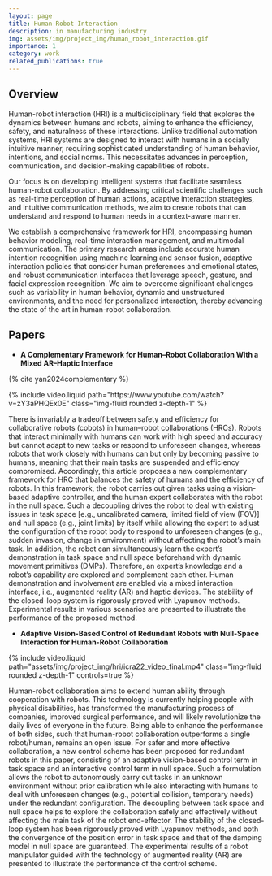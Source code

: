 ```yaml
---
layout: page
title: Human-Robot Interaction
description: in manufacturing industry
img: assets/img/project_img/human_robot_interaction.gif
importance: 1
category: work
related_publications: true
---
```


## Overview

Human-robot interaction (HRI) is a multidisciplinary field that explores the dynamics between humans and robots, aiming to enhance the efficiency, safety, and naturalness of these interactions. Unlike traditional automation systems, HRI systems are designed to interact with humans in a socially intuitive manner, requiring sophisticated understanding of human behavior, intentions, and social norms. This necessitates advances in perception, communication, and decision-making capabilities of robots.

Our focus is on developing intelligent systems that facilitate seamless human-robot collaboration. By addressing critical scientific challenges such as real-time perception of human actions, adaptive interaction strategies, and intuitive communication methods, we aim to create robots that can understand and respond to human needs in a context-aware manner.

We establish a comprehensive framework for HRI, encompassing human behavior modeling, real-time interaction management, and multimodal communication. The primary research areas include accurate human intention recognition using machine learning and sensor fusion, adaptive interaction policies that consider human preferences and emotional states, and robust communication interfaces that leverage speech, gesture, and facial expression recognition. We aim to overcome significant challenges such as variability in human behavior, dynamic and unstructured environments, and the need for personalized interaction, thereby advancing the state of the art in human-robot collaboration.

## Papers

- **A Complementary Framework for Human–Robot Collaboration With a Mixed AR–Haptic Interface**

{% cite yan2024complementary %}

<div class="col-sm mt-3 mt-md-0">
    {% include video.liquid path="https://www.youtube.com/watch?v=zY3aPHQEx0E" class="img-fluid rounded z-depth-1" %}
</div>

There is invariably a tradeoff between safety and efficiency for collaborative robots (cobots) in human–robot collaborations (HRCs). Robots that interact minimally with humans can work with high speed and accuracy but cannot adapt to new tasks or respond to unforeseen changes, whereas robots that work closely with humans can but only by becoming passive to humans, meaning that their main tasks are suspended and efficiency compromised. Accordingly, this article proposes a new complementary framework for HRC that balances the safety of humans and the efficiency of robots. In this framework, the robot carries out given tasks using a vision-based adaptive controller, and the human expert collaborates with the robot in the null space. Such a decoupling drives the robot to deal with existing issues in task space [e.g., uncalibrated camera, limited field of view (FOV)] and null space (e.g., joint limits) by itself while allowing the expert to adjust the configuration of the robot body to respond to unforeseen changes (e.g., sudden invasion, change in environment) without affecting the robot’s main task. In addition, the robot can simultaneously learn the expert’s demonstration in task space and null space beforehand with dynamic movement primitives (DMPs). Therefore, an expert’s knowledge and a robot’s capability are explored and complement each other. Human demonstration and involvement are enabled via a mixed interaction interface, i.e., augmented reality (AR) and haptic devices. The stability of the closed-loop system is rigorously proved with Lyapunov methods. Experimental results in various scenarios are presented to illustrate the performance of the proposed method.

- **Adaptive Vision-Based Control of Redundant Robots with Null-Space Interaction for Human-Robot Collaboration**

<div class="col-sm mt-3 mt-md-0">
    {% include video.liquid path="assets/img/project_img/hri/icra22_video_final.mp4" class="img-fluid rounded z-depth-1" controls=true %}
</div>

Human-robot collaboration aims to extend human ability through cooperation with robots. This technology is currently helping people with physical disabilities, has transformed the manufacturing process of companies, improved surgical performance, and will likely revolutionize the daily lives of everyone in the future. Being able to enhance the performance of both sides, such that human-robot collaboration outperforms a single robot/human, remains an open issue. For safer and more effective collaboration, a new control scheme has been proposed for redundant robots in this paper, consisting of an adaptive vision-based control term in task space and an interactive control term in null space. Such a formulation allows the robot to autonomously carry out tasks in an unknown environment without prior calibration while also interacting with humans to deal with unforeseen changes (e.g., potential collision, temporary needs) under the redundant configuration. The decoupling between task space and null space helps to explore the collaboration safely and effectively without affecting the main task of the robot end-effector. The stability of the closed-loop system has been rigorously proved with Lyapunov methods, and both the convergence of the position error in task space and that of the damping model in null space are guaranteed. The experimental results of a robot manipulator guided with the technology of augmented reality (AR) are presented to illustrate the performance of the control scheme.
